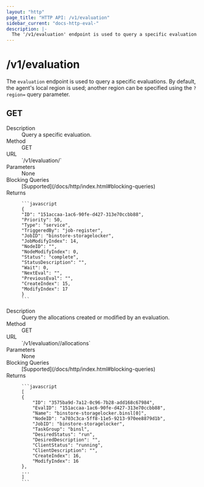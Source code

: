 ```yaml
---
layout: "http"
page_title: "HTTP API: /v1/evaluation"
sidebar_current: "docs-http-eval-"
description: |-
  The '/v1/evaluation' endpoint is used to query a specific evaluation.
---
```


# /v1/evaluation

The `evaluation` endpoint is used to query a specific evaluations.
By default, the agent's local region is used; another region can
be specified using the `?region=` query parameter.

## GET

<dl>
  <dt>Description</dt>
  <dd>
    Query a specific evaluation.
  </dd>

  <dt>Method</dt>
  <dd>GET</dd>

  <dt>URL</dt>
  <dd>`/v1/evaluation/<id>`</dd>

  <dt>Parameters</dt>
  <dd>
    None
  </dd>

  <dt>Blocking Queries</dt>
  <dd>
    [Supported](/docs/http/index.html#blocking-queries)
  </dd>

  <dt>Returns</dt>
  <dd>

    ```javascript
    {
    "ID": "151accaa-1ac6-90fe-d427-313e70ccbb88",
    "Priority": 50,
    "Type": "service",
    "TriggeredBy": "job-register",
    "JobID": "binstore-storagelocker",
    "JobModifyIndex": 14,
    "NodeID": "",
    "NodeModifyIndex": 0,
    "Status": "complete",
    "StatusDescription": "",
    "Wait": 0,
    "NextEval": "",
    "PreviousEval": "",
    "CreateIndex": 15,
    "ModifyIndex": 17
    }
    ```

  </dd>
</dl>

<dl>
  <dt>Description</dt>
  <dd>
    Query the allocations created or modified by an evaluation.
  </dd>

  <dt>Method</dt>
  <dd>GET</dd>

  <dt>URL</dt>
  <dd>`/v1/evaluation/<id>/allocations`</dd>

  <dt>Parameters</dt>
  <dd>
    None
  </dd>

  <dt>Blocking Queries</dt>
  <dd>
    [Supported](/docs/http/index.html#blocking-queries)
  </dd>

  <dt>Returns</dt>
  <dd>

    ```javascript
    [
    {
        "ID": "3575ba9d-7a12-0c96-7b28-add168c67984",
        "EvalID": "151accaa-1ac6-90fe-d427-313e70ccbb88",
        "Name": "binstore-storagelocker.binsl[0]",
        "NodeID": "a703c3ca-5ff8-11e5-9213-970ee8879d1b",
        "JobID": "binstore-storagelocker",
        "TaskGroup": "binsl",
        "DesiredStatus": "run",
        "DesiredDescription": "",
        "ClientStatus": "running",
        "ClientDescription": "",
        "CreateIndex": 16,
        "ModifyIndex": 16
    },
    ...
    ]
    ```

  </dd>
</dl>
